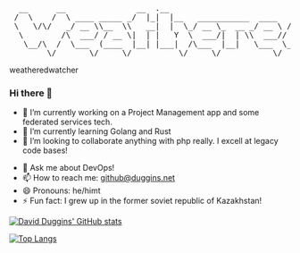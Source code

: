 <pre>
  __      __               __  .__                            ._____      __        __         .__ 
 /  \    /  \ ____ _____ _/  |_|  |__   ___________  ____   __| _/  \    /  _____ _/  |_  ____ |  |__   ___________
 \   \/\/   _/ __ \\__  \\   __|  |  \_/ __ \_  __ _/ __ \ / __ |\   \/\/   \__  \\   ___/ ___\|  |  \_/ __ \_  __ \
  \        /\  ___/ / __ \|  | |   Y  \  ___/|  | \\  ___// /_/ | \        / / __ \|  | \  \___|   Y  \  ___/|  | \/
   \__/\  /  \___  (____  |__| |___|  /\___  |__|   \___  \____ |  \__/\  / (____  |__|  \___  |___|  /\___  |__|
        \/       \/     \/          \/     \/           \/     \/       \/       \/          \/     \/     \/
</pre>

<span class="logo">weatheredwatcher</span>
### Hi there 👋


- 🔭 I’m currently working on a Project Management app and some federated services tech.
- 🌱 I’m currently learning Golang and Rust
- 👯 I’m looking to collaborate anything with php really.  I excell at legacy code bases!
<!-- - 🤔 I’m looking for help with ...  -->
- 💬 Ask me about DevOps!
- 📫 How to reach me: <a href="mailto:github@duggins.net">github@duggins.net</a>
- 😄 Pronouns: he/himt
- ⚡ Fun fact: I grew up in the former soviet republic of Kazakhstan!


[![David Duggins' GitHub stats](https://github-readme-stats.vercel.app/api?username=weatheredwatcher)](https://github.com/anuraghazra/github-readme-stats)


[![Top Langs](https://github-readme-stats.vercel.app/api/top-langs/?username=weatheredwatcher&layout=compact)](https://github.com/anuraghazra/github-readme-stats)
